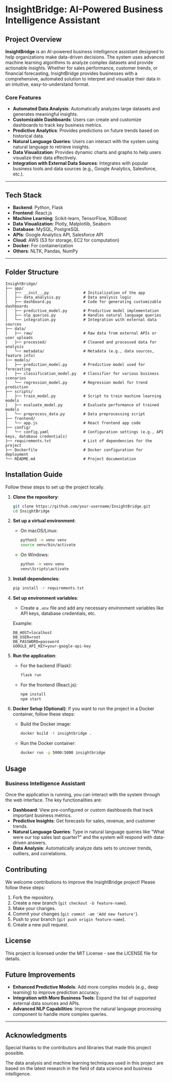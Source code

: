 # InsightBridge: AI-Powered Business Intelligence Assistant

## Project Overview

**InsightBridge** is an AI-powered business intelligence assistant designed to help organizations make data-driven decisions. The system uses advanced machine learning algorithms to analyze complex datasets and provide actionable insights. Whether for sales performance, customer trends, or financial forecasting, InsightBridge provides businesses with a comprehensive, automated solution to interpret and visualize their data in an intuitive, easy-to-understand format.

### Core Features

- **Automated Data Analysis**: Automatically analyzes large datasets and generates meaningful insights.
- **Customizable Dashboards**: Users can create and customize dashboards to track key business metrics.
- **Predictive Analytics**: Provides predictions on future trends based on historical data.
- **Natural Language Queries**: Users can interact with the system using natural language to retrieve insights.
- **Data Visualization**: Provides dynamic charts and graphs to help users visualize their data effectively.
- **Integration with External Data Sources**: Integrates with popular business tools and data sources (e.g., Google Analytics, Salesforce, etc.).

---

## Tech Stack

- **Backend**: Python, Flask
- **Frontend**: React.js
- **Machine Learning**: Scikit-learn, TensorFlow, XGBoost
- **Data Visualization**: Plotly, Matplotlib, Seaborn
- **Database**: MySQL, PostgreSQL
- **APIs**: Google Analytics API, Salesforce API
- **Cloud**: AWS (S3 for storage, EC2 for computation)
- **Docker**: For containerization
- **Others**: NLTK, Pandas, NumPy

---

## Folder Structure

```plaintext
InsightBridge/
├── app/
│   ├── __init__.py               # Initialization of the app
│   ├── data_analysis.py          # Data analysis logic
│   ├── dashboard.py              # Code for generating customizable dashboards
│   ├── predictive_model.py       # Predictive model implementation
│   ├── nlp_queries.py            # Handles natural language queries
│   └── integration.py            # Integration with external data sources
├── data/
│   ├── raw/                      # Raw data from external APIs or user uploads
│   ├── processed/                # Cleaned and processed data for analysis
│   └── metadata/                 # Metadata (e.g., data sources, feature info)
├── models/
│   ├── prediction_model.py       # Predictive model used for forecasting
│   ├── classification_model.py   # Classifier for various business scenarios
│   └── regression_model.py       # Regression model for trend prediction
├── scripts/
│   ├── train_model.py            # Script to train machine learning models
│   ├── evaluate_model.py         # Evaluate performance of trained models
│   └── preprocess_data.py        # Data preprocessing script
├── frontend/
│   └── app.js                    # React frontend app code
├── config/
│   └── config.yaml               # Configuration settings (e.g., API keys, database credentials)
├── requirements.txt              # List of dependencies for the project
├── Dockerfile                    # Docker configuration for deployment
└── README.md                     # Project documentation
```

## Installation Guide

Follow these steps to set up the project locally.

1. **Clone the repository**:
    ```bash
    git clone https://github.com/your-username/InsightBridge.git
    cd InsightBridge
    ```

2. **Set up a virtual environment**:
    - On macOS/Linux:
        ```bash
        python3 -m venv venv
        source venv/bin/activate
        ```
    - On Windows:
        ```bash
        python -m venv venv
        venv\Scripts\activate
        ```

3. **Install dependencies**:
    ```bash
    pip install -r requirements.txt
    ```

4. **Set up environment variables**:
    - Create a `.env` file and add any necessary environment variables like API keys, database credentials, etc.

    Example:
    ```env
    DB_HOST=localhost
    DB_USER=root
    DB_PASSWORD=password
    GOOGLE_API_KEY=your-google-api-key
    ```

5. **Run the application**:
    - For the backend (Flask):
        ```bash
        flask run
        ```
    - For the frontend (React.js):
        ```bash
        npm install
        npm start
        ```

6. **Docker Setup (Optional)**:
    If you want to run the project in a Docker container, follow these steps:
    - Build the Docker image:
        ```bash
        docker build -t insightbridge .
        ```
    - Run the Docker container:
        ```bash
        docker run -p 5000:5000 insightbridge
        ```

## Usage

### Business Intelligence Assistant

Once the application is running, you can interact with the system through the web interface. The key functionalities are:

- **Dashboard**: View pre-configured or custom dashboards that track important business metrics.
- **Predictive Insights**: Get forecasts for sales, revenue, and customer trends.
- **Natural Language Queries**: Type in natural language queries like "What were our top sales last quarter?" and the system will respond with data-driven answers.
- **Data Analysis**: Automatically analyze data sets to uncover trends, outliers, and correlations.

## Contributing

We welcome contributions to improve the InsightBridge project! Please follow these steps:

1. Fork the repository.
2. Create a new branch (`git checkout -b feature-name`).
3. Make your changes.
4. Commit your changes (`git commit -am 'Add new feature'`).
5. Push to your branch (`git push origin feature-name`).
6. Create a new pull request.

## License

This project is licensed under the MIT License - see the LICENSE file for details.

## Future Improvements

- **Enhanced Predictive Models**: Add more complex models (e.g., deep learning) to improve prediction accuracy.
- **Integration with More Business Tools**: Expand the list of supported external data sources and APIs.
- **Advanced NLP Capabilities**: Improve the natural language processing component to handle more complex queries.

---

## Acknowledgments

Special thanks to the contributors and libraries that made this project possible.

The data analysis and machine learning techniques used in this project are based on the latest research in the field of data science and business intelligence.
